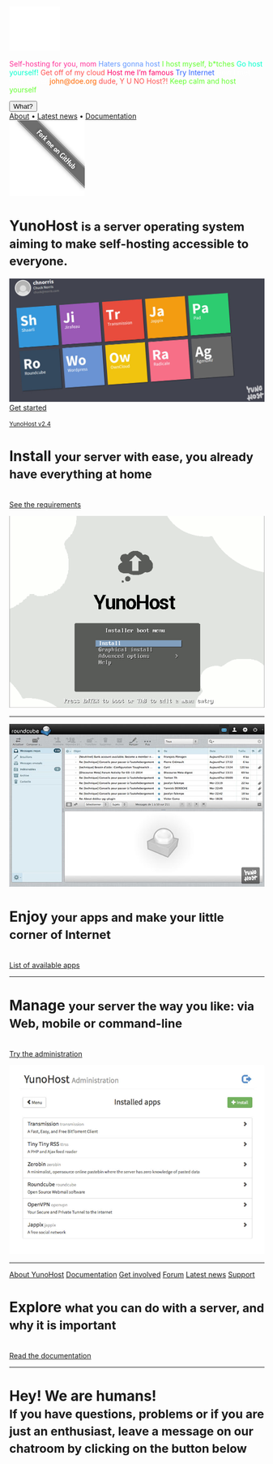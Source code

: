 <div class="teasing-part">                                                                      

  <div class="home-logo">
    <img src="/images/ynh_logo_white.png" width="100"/>
  </div>

  <div class="punchline">
    <p>
      <span class="yolo 1" style="color: #FF3399;">Self-hosting for you, mom</span>
      <span class="yolo 2" style="color: #6699FF;">Haters gonna host</span>
      <span class="yolo 3" style="color: #66FF33;">I host myself, b*tches</span>
      <span class="yolo 4" style="color: #00FFCC;">Go host yourself!</span>
      <span class="yolo 5" style="color: #FF5050;">Get off of my cloud</span>
      <span class="yolo 6" style="color: #FF0066;">Host me I’m famous</span>
      <span class="yolo 7" style="color: #3366FF;">Try Internet</span>
      <span class="yolo 8" style="color: #FFFFFF;">How I met your server</span>
      <span class="yolo 9" style="color: #FF6600;">john@doe.org</span>
      <span class="yolo 10" style="color: #FF5050;">dude, Y U NO Host?!</span>
      <span class="yolo 11" style="color: #66FF33;">Keep calm and host yourself</span>
    </p>
    <button class="btn btn-primary btn-lg btn-block yolobtn">What?</button>
  </div>

  <div class="main-links hidden-xs">
    <a href="/whatsyunohost">About</a> <span class="colored-bar">•</span> 
    <a href="https://forum.yunohost.org/c/announcement" target="_blank">Latest news</a> <span class="colored-bar">•</span> 
    <a href="/docs">Documentation</a>
  </div>

</div><!-- teasing-part -->

<div class="boring-part" markdown="1">

  <a href="https://github.com/YunoHost" target="_blank" class="github-ribbon hidden-xs">
    <img src="/images/github_ribbon_grey.png" alt="Fork me on GitHub">
  </a>

  <h1>YunoHost <small>is a server operating system aiming to make self-hosting accessible to everyone.</small></h1>

  <div class="home-panel">
    <img src="/images/home_panel.jpg" />
  </div>

  <div class="call-to-action">
    <!-- <a class="btn btn-primary btn-lg" href="/try">Try it</a>  -->
    <a class="btn btn-success btn-lg" href="/install">Get started</a>
    <p class="text-muted"><small><a href="https://forum.yunohost.org/t/yunohost-2-4-released/1544/1">YunoHost v2.4</a></small></p>
  </div>

  <div class="row cf">
    <div class="col-md-7">
      <h1>Install <small>your server with ease, you already have everything at home</small></h1>
      <p><br /><a href="/hardware">See the requirements</a></p>
    </div>
    <div class="col-md-4">
      <div class="feature-pic">
        <img src="/images/home_install.png" />
      </div>
    </div>
  </div>

  <hr />

  <div class="row cf">
    <div class="col-md-4">
      <div class="feature-pic">
        <img src="/images/home_enjoy.jpg" />
      </div>
    </div>
    <div class="col-md-7 text-right">
      <h1>Enjoy <small>your apps and make your little corner of Internet</small></h1>
      <p><br /><a href="/apps">List of available apps</a></p>
    </div>
  </div>

  <hr />

  <div class="row cf">
    <div class="col-md-7">
      <h1>Manage <small>your server the way you like: via Web, mobile or command-line</small></h1>
      <p><br /><a href="/try">Try the administration</a></p>
    </div>
    <div class="col-md-4">
      <div class="feature-pic">
        <img src="/images/home_manage.jpg" />
      </div>
    </div>
  </div>

  <hr />

  <div class="row cf">
    <div class="col-md-4 button-list">
      <a class="btn btn-lg btn-block btn-primary" href="/whatsyunohost">About YunoHost</a>
      <a class="btn btn-lg btn-block btn-info" href="/docs">Documentation</a>
      <a class="btn btn-lg btn-block btn-success" href="/contribute">Get involved</a>
      <a class="btn btn-lg btn-block btn-warning" href="https://forum.yunohost.org/" target="_blank">Forum</a>
      <a class="btn btn-lg btn-block btn-danger" href="https://forum.yunohost.org/c/announcement">Latest news</a>
      <a class="btn btn-lg btn-block btn-danger btn-support" href="/support">Support</a>
    </div>
    <div class="col-md-7 text-right">
      <h1>Explore <small>what you can do with a server, and why it is important</small></h1>
      <p><br /><a href="/docs">Read the documentation</a></p>
    </div>
  </div>

  <hr />

  <div class="text-center">
    <h1>Hey! We are humans!<br /><small> If you have questions, problems or if you are just an enthusiast, leave a message on our chatroom by clicking on the button below &nbsp;<span class="glyphicon glyphicon-share-alt"></span> </small></h1>
<!--
    <p class="liberapay">
     <a href="https://liberapay.com/YunoHost" target="_blank"><img src="/images/liberapay_logo.svg" alt="Donation button" title="Liberapay" /></a>
    </p>
-->
  </div>

</div><!-- boring-part -->

<script type="text/javascript">
    jQuery('.teasing-part').css({
        marginTop: '0',
        display: 'block'
    });
    jQuery('.boring-part').css({
        marginTop: jQuery(window).height() + 100
    });
    jQuery( window ).resize(function() {
        jQuery('.boring-part').css({
            marginTop: jQuery('.teasing-part').height() + 100
        });
    });
    jQuery('.yolo').hide();
    randomNumber = Math.floor((Math.random()*jQuery('.yolo').length)+1);
    color = jQuery('.yolo.' + randomNumber).css('color');
    jQuery('.yolo.' + randomNumber).fadeIn();
    document.title = jQuery('.yolo.' + randomNumber).text();
    jQuery('.colored-bar').css({
      color: color,
      fontWeight: 'bold',
      padding: '1%'
    });
    jQuery('.yolobtn').css({
      background: color,
      borderColor: color
    }).on('click', function() {
      jQuery('html, body').animate({
        scrollTop: jQuery(window).height() + 80
      }, 500);
    });

</script>

<script type="text/javascript" src="/jappix/javascripts/mini.min.js"></script>
<script type="text/javascript">
    // Jappix mini chat
    jQuery.ajaxSetup({cache: false});
    $(".actions").css('opacity', 0);

    var ADS_ENABLE = 'off';
    var JAPPIX_STATIC = '/jappix/';
    var HOST_BOSH = 'https://im.yunohost.org/http-bind/';
    var ANONYMOUS = 'on';
     JappixMini.launch({
        connection: {
           domain: "anonymous.yunohost.org",
        },
        application: {
           network: {
              autoconnect: false,
           },
           interface: {
              showpane: false,
              animate: false,
           },
           groupchat: {
              open: ['support@conference.yunohost.org'],
              suggest: ['dev@conference.yunohost.org']
           }
        },
     });
</script>
